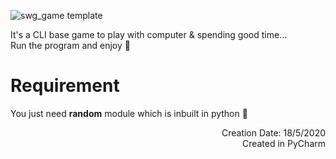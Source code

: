 ![swg_game template](https://github.com/rmondal-official/Snake-Water-Gun_game/assets/78198704/13fbf439-7e08-4575-8b30-aa6d737b8c45)

It's a CLI base game to play with computer & spending good time...  
Run the program and enjoy 🤞

# Requirement
You just need **random** module which is inbuilt in python 🙂

<div dir="rtl">
Creation Date: 18/5/2020 <br>
Created in PyCharm
<div/>
